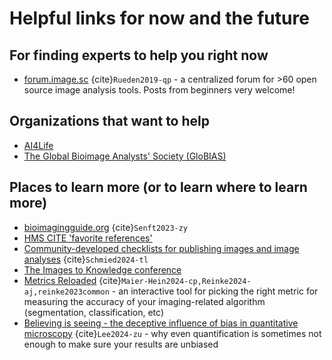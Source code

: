 # Helpful links for now and the future

## For finding experts to help you right now
* [forum.image.sc](forum.image.sc) {cite}`Rueden2019-qp` - a centralized forum for >60 open source image analysis tools. Posts from beginners very welcome!

## Organizations that want to help
* [AI4Life](https://ai4life.eurobioimaging.eu/)
* [The Global Bioimage Analysts' Society (GloBIAS)](https://www.globias.org/)

## Places to learn more (or to learn where to learn more)
* [bioimagingguide.org](https://www.bioimagingguide.org/) {cite}`Senft2023-zy`
* [HMS CITE 'favorite references'](https://nic.med.harvard.edu/fav_references/)
* [Community-developed checklists for publishing images and image analyses](https://www.nature.com/articles/s41592-023-01987-9) {cite}`Schmied2024-tl`
* [The Images to Knowledge conference](https://www.i2kconference.org/)
* [Metrics Reloaded](https://metrics-reloaded.dkfz.de/) {cite}`Maier-Hein2024-cp,Reinke2024-aj,reinke2023common` - an interactive tool for picking the right metric for measuring the accuracy of your imaging-related algorithm (segmentation, classification, etc)
* [Believing is seeing - the deceptive influence of bias in quantitative microscopy](https://doi.org/10.1242/jcs.261567) {cite}`Lee2024-zu` - why even quantification is sometimes not enough to make sure your results are unbiased
